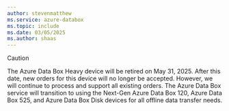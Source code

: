 ```yaml
---
author: stevenmatthew
ms.service: azure-databox
ms.topic: include
ms.date: 03/05/2025
ms.author: shaas
---
```


> [!CAUTION]
> The Azure Data Box Heavy device will be retired on May 31, 2025. After this date, new orders for this device will no longer be accepted. However, we will continue to process and support all existing orders. The Azure Data Box service will transition to using the Next-Gen Azure Data Box 120, Azure Data Box 525, and Azure Data Box Disk devices for all offline data transfer needs.